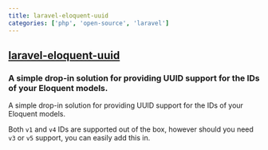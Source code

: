 ```yaml
---
title: laravel-eloquent-uuid
categories: ['php', 'open-source', 'laravel']
---
```

## [laravel-eloquent-uuid](https://github.com/goldspecdigital/laravel-eloquent-uuid)

### A simple drop-in solution for providing UUID support for the IDs of your Eloquent models.


A simple drop-in solution for providing UUID support for the IDs of your
Eloquent models.

Both `v1` and `v4` IDs are supported out of the box, however should you need 
`v3` or `v5` support, you can easily add this in.

